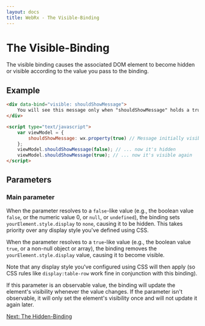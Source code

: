 ```yaml
---
layout: docs
title: WebRx - The Visible-Binding
---
```

# The Visible-Binding


The visible binding causes the associated DOM element to become hidden or visible according to the value you pass to the binding.

## Example

```html
<div data-bind="visible: shouldShowMessage">
    You will see this message only when "shouldShowMessage" holds a true value.
</div>
```
 
```html
<script type="text/javascript">
    var viewModel = {
        shouldShowMessage: wx.property(true) // Message initially visible
    };
    viewModel.shouldShowMessage(false); // ... now it's hidden
    viewModel.shouldShowMessage(true); // ... now it's visible again
</script>
```

## Parameters

### Main parameter

When the parameter resolves to a <code>false</code>-like value (e.g., the boolean value <code>false</code>, or the numeric value 0, 
or <code>null</code>, or <code>undefined</code>), the binding sets <code>yourElement.style.display</code> to <code>none</code>, 
causing it to be hidden. This takes priority over any display style you've defined using CSS.

When the parameter resolves to a <code>true</code>-like value (e.g., the boolean value <code>true</code>, or a non-null object or array), 
the binding removes the <code>yourElement.style.display</code> value, causing it to become visible.

Note that any display style you've configured using CSS will then apply (so CSS rules like <code>display:table-row</code> 
work fine in conjunction with this binding).

If this parameter is an observable value, the binding will update the element's visibility whenever the value changes. 
If the parameter isn't observable, it will only set the element's visibility once and will not update it again later.

<a class="next-topic" href="/docs/hidden-binding.html#start">Next: The Hidden-Binding</a>